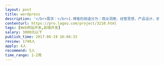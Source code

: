 ```yaml
---                
layout: post       
title: wordpress           
description: '</br>需求：</br>1.博客的频道分为：商业洞察、经管思想、产品设计、效率人生四个分类。我希望将我记录或撰写的文章放在这儿。内容是图文格式的。</br>2.框架是用wordpress搭建的，但没有找到合适的模板。为了减少开发量，只做一套wordpress的主题套用上去就可以。</br>3.要能适配到手机端。</br></br>参照：</br>https://blog.teambition.com/blog/</br>如果有类似这样的源码，我也可以直接购买。</br></br>人员要求：</br>一定是做过wordpress主题的UI或前端。</br>'     
contenturl: https://pro.lagou.com/project/3210.html      
tags: [Web网站开发,前端开发]            
salary: 3000元以下          
publish_time: 2017-06-19 16:04:33         
review: 1748人                   
apply: 4人                   
recommend: 5人                   
time_range: 1-2周              
---                 
```

